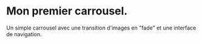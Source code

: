 # Mon premier carrousel.
Un simple carrousel avec une transition d'images en "fade" et une interface de navigation.
